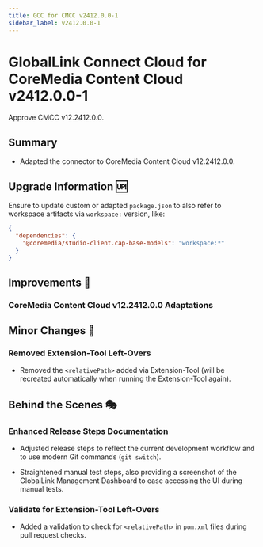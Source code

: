 ```yaml
---
title: GCC for CMCC v2412.0.0-1
sidebar_label: v2412.0.0-1
---
```


# GlobalLink Connect Cloud for CoreMedia Content Cloud v2412.0.0-1

Approve CMCC v12.2412.0.0.

## Summary

* Adapted the connector to CoreMedia Content Cloud v12.2412.0.0.

## Upgrade Information 🆙

Ensure to update custom or adapted `package.json` to also refer to workspace
artifacts via `workspace:` version, like:

```json
{
  "dependencies": {
    "@coremedia/studio-client.cap-base-models": "workspace:*"
  }
}
```

## Improvements 💪

### CoreMedia Content Cloud v12.2412.0.0 Adaptations

## Minor Changes 🧹

### Removed Extension-Tool Left-Overs

* Removed the `<relativePath>` added via Extension-Tool (will be recreated
  automatically when running the Extension-Tool again).

## Behind the Scenes 🎭

### Enhanced Release Steps Documentation

* Adjusted release steps to reflect the current development workflow and to
  use modern Git commands (`git switch`).

* Straightened manual test steps, also providing a screenshot of the
  GlobalLink Management Dashboard to ease accessing the UI during
  manual tests.

### Validate for Extension-Tool Left-Overs

* Added a validation to check for `<relativePath>` in `pom.xml` files during
  pull request checks.
